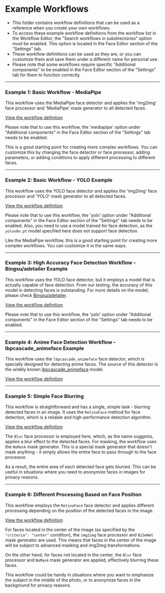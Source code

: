 # Example Workflows

- This folder contains workflow definitions that can be used as a reference when you create your own workflows.
- To access these example workflow definitions from the workflow list in the Workflow Editor, the "Search workflows in subdirectories" option must be enabled. This option is located in the Face Editor section of the "Settings" tab.
- These workflow definitions can be used as they are, or you can customize them and save them under a different name for personal use.
- Please note that some workflows require specific "Additional components" to be enabled in the Face Editor section of the "Settings" tab for them to function correctly.

---

### Example 1: Basic Workflow - MediaPipe

This workflow uses the MediaPipe face detector and applies the 'img2img' face processor and 'MediaPipe' mask generator to all detected faces.

[View the workflow definition](mediapipe.json)

Please note that to use this workflow, the 'mediapipe' option under "Additional components" in the Face Editor section of the "Settings" tab needs to be enabled.

This is a good starting point for creating more complex workflows. You can customize this by changing the face detector or face processor, adding parameters, or adding conditions to apply different processing to different faces.

---

### Example 2: Basic Workflow - YOLO Example

This workflow uses the YOLO face detector and applies the 'img2img' face processor and 'YOLO' mask generator to all detected faces. 

[View the workflow definition](yolov8n.json)

Please note that to use this workflow, the 'yolo' option under "Additional components" in the Face Editor section of the "Settings" tab needs to be enabled. Also, you need to use a model trained for face detection, as the `yolov8n.pt` model specified here does not support face detection.

Like the MediaPipe workflow, this is a good starting point for creating more complex workflows. You can customize it in the same ways.

---

### Example 3: High Accuracy Face Detection Workflow - Bingsu/adetailer Example

This workflow uses the YOLO face detector, but it employs a model that is actually capable of face detection. From our testing, the accuracy of this model in detecting faces is outstanding. For more details on the model, please check [Bingsu/adetailer](https://huggingface.co/Bingsu/adetailer).

[View the workflow definition](adetailer.json)

Please note that to use this workflow, the 'yolo' option under "Additional components" in the Face Editor section of the "Settings" tab needs to be enabled. 

---

### Example 4: Anime Face Detection Workflow - lbpcascade_animeface Example

This workflow uses the `lbpcascade_animeface` face detector, which is specially designed for detecting anime faces. The source of this detector is the widely known [lbpcascade_animeface](https://github.com/nagadomi/lbpcascade_animeface) model. 

[View the workflow definition](lbpcascade_animeface.json)

---

### Example 5: Simple Face Blurring

This workflow is straightforward and has a single, simple task - blurring detected faces in an image. It uses the `RetinaFace` method for face detection, which is a reliable and high-performance detection algorithm.

[View the workflow definition](blur.json)

The `Blur` face processor is employed here, which, as the name suggests, applies a blur effect to the detected faces. For masking, the workflow uses the `NoMask` mask generator. This is a special mask generator that doesn't mask anything - it simply allows the entire face to pass through to the face processor.

As a result, the entire area of each detected face gets blurred. This can be useful in situations where you need to anonymize faces in images for privacy reasons.

---

### Example 6: Different Processing Based on Face Position

This workflow employs the `RetinaFace` face detector and applies different processing depending on the position of the detected faces in the image. 

[View the workflow definition](blur_non_center_faces.json)

For faces located in the center of the image (as specified by the `"criteria": "center"` condition), the `img2img` face processor and `BiSeNet` mask generator are used. This means that faces in the center of the image will be subject to advanced masking and img2img transformations.

On the other hand, for faces not located in the center, the `Blur` face processor and `NoMask` mask generator are applied, effectively blurring these faces. 

This workflow could be handy in situations where you want to emphasize the subject in the middle of the photo, or to anonymize faces in the background for privacy reasons.
